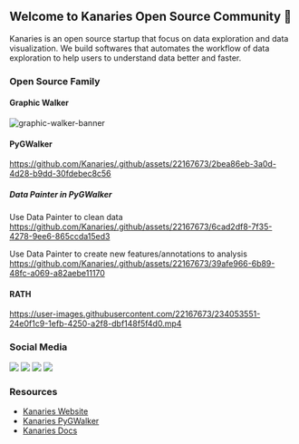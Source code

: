 ## Welcome to Kanaries Open Source Community 👋

<!--

**Here are some ideas to get you started:**

🙋‍♀️ A short introduction - what is your organization all about?
🌈 Contribution guidelines - how can the community get involved?
👩‍💻 Useful resources - where can the community find your docs? Is there anything else the community should know?
🍿 Fun facts - what does your team eat for breakfast?
🧙 Remember, you can do mighty things with the power of [Markdown](https://docs.github.com/github/writing-on-github/getting-started-with-writing-and-formatting-on-github/basic-writing-and-formatting-syntax)
-->


Kanaries is an open source startup that focus on data exploration and data visualization. We build softwares that automates the workflow of data exploration to help users to understand data better and faster.

### Open Source Family
#### Graphic Walker
![graphic-walker-banner](https://pub-8e7aa5bf51e049199c78b4bc744533f8.r2.dev/graphic-walker-banner202402.png)

#### PyGWalker
https://github.com/Kanaries/.github/assets/22167673/2bea86eb-3a0d-4d28-b9dd-30fdebec8c56

##### Data Painter in PyGWalker

Use Data Painter to clean data
https://github.com/Kanaries/.github/assets/22167673/6cad2df8-7f35-4278-9ee6-865ccda15ed3

Use Data Painter to create new features/annotations to analysis
https://github.com/Kanaries/.github/assets/22167673/39afe966-6b89-48fc-a069-a82aebe11170



#### RATH
https://user-images.githubusercontent.com/22167673/234053551-24e0f1c9-1efb-4250-a2f8-dbf148f5f4d0.mp4


### Social Media
[![](https://img.shields.io/badge/twitter-kanaries_data-03A9F4?style=flat-square&logo=twitter)](https://twitter.com/kanaries_data)
[![](https://img.shields.io/discord/987366424634884096?color=%237289da&label=Discord&logo=discord&logoColor=white&style=flat-square)](https://discord.gg/WWHraZ8SeV)
[![](https://img.shields.io/badge/YouTube-red?style=flat-square&logo=youtube&logoColor=white)](https://www.youtube.com/@kanaries_data)
[![](https://img.shields.io/badge/LinkedIn-blue?style=flat-square&logo=linkedin&logoColor=white)](https://www.linkedin.com/company/kanaries-data/)

### Resources

+ [Kanaries Website](https://kanaries.net)
+ [Kanaries PyGWalker](https://kanaries.net/home/pygwalker)
+ [Kanaries Docs](https://docs.kanaries.net)


